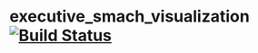 executive_smach_visualization [![Build Status](https://travis-ci.com/ros-visualization/executive_smach_visualization.svg?branch=melodic-devel)](https://travis-ci.com/ros-visualization/executive_smach_visualization)
=====================================================================================================================================================================================================================